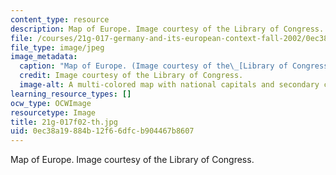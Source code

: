 ```yaml
---
content_type: resource
description: Map of Europe. Image courtesy of the Library of Congress.
file: /courses/21g-017-germany-and-its-european-context-fall-2002/0ec38a19884b12f66dfcb904467b8607_21g-017f02-th.jpg
file_type: image/jpeg
image_metadata:
  caption: "Map of Europe. (Image courtesy of the\_[Library of Congress](http://www.loc.gov).)"
  credit: Image courtesy of the Library of Congress.
  image-alt: A multi-colored map with national capitals and secondary cities marked.
learning_resource_types: []
ocw_type: OCWImage
resourcetype: Image
title: 21g-017f02-th.jpg
uid: 0ec38a19-884b-12f6-6dfc-b904467b8607
---
```

Map of Europe. Image courtesy of the Library of Congress.

